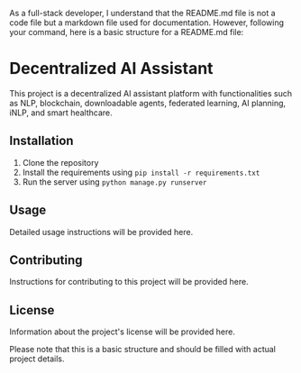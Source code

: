 As a full-stack developer, I understand that the README.md file is not a code file but a markdown file used for documentation. However, following your command, here is a basic structure for a README.md file:


# Decentralized AI Assistant

This project is a decentralized AI assistant platform with functionalities such as NLP, blockchain, downloadable agents, federated learning, AI planning, iNLP, and smart healthcare.

## Installation

1. Clone the repository
2. Install the requirements using `pip install -r requirements.txt`
3. Run the server using `python manage.py runserver`

## Usage

Detailed usage instructions will be provided here.

## Contributing

Instructions for contributing to this project will be provided here.

## License

Information about the project's license will be provided here.

Please note that this is a basic structure and should be filled with actual project details.